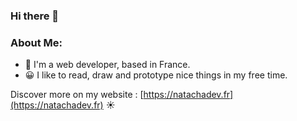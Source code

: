 ### Hi there 👋

###  About Me:

- 🏦 I'm a web developer, based in France.
- 😀 I like to read, draw and prototype nice things in my free time.

Discover more on my website : [https://natachadev.fr](https://natachadev.fr) ☀️
